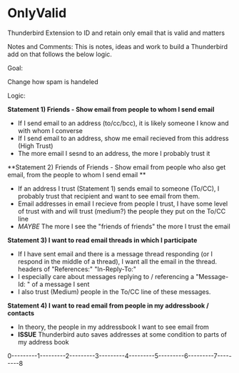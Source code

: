 # OnlyValid
Thunderbird Extension to ID and retain only email that is valid and matters

Notes and Comments:
This is notes, ideas and work to build a Thunderbird add on that follows the below logic.

Goal:

Change how spam is handeled

Logic:

**Statement 1) Friends - Show email from people to whom I send email**

* If I send email to an address (to/cc/bcc), it is likely someone I know and with whom I converse
* If I send email to an address, show me email recieved from this address (High Trust)
* The more email I sesnd to an address, the more I probably trust it


**Statement 2) Friends of Friends - Show email from people who also get email, from the people to whom I send email **

* If an address I trust (Statement 1) sends email to someone (To/CC), I probably trust that recipient and want to see email from them.
* Email addresses in email I recieve from people I trust, I have some level of trust with and will trust (medium?) the people they put on the To/CC line
* *MAYBE* The more I see the "friends of friends" the more I trust the email


**Statement 3) I want to read email threads in which I participate**

* If I have sent email and there is a message thread responding (or I respond in the middle of a thread), I want all the email in the thread.  headers of "References:" "In-Reply-To:"
* I especially care about messages replying to / referencing a "Message-Id: " of a message I sent
* I also trust (Medium) people in the To/CC line of these messages.


**Statement 4) I want to read email from people in my addressbook / contacts**

* In theory, the people in my addressbook I want to see email from
* **ISSUE** Thunderbird auto saves addresses at some condition to parts of my address book



0---------1---------2---------3---------4---------5---------6---------7---------8
